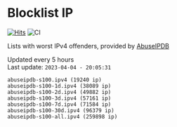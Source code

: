 # Blocklist IP

[![Hits](https://hits.seeyoufarm.com/api/count/incr/badge.svg?url=https%3A%2F%2Fgithub.com%2Fborestad%2Fblocklist-ip%2F&count_bg=%2379C83D&title_bg=%23555555&icon=&icon_color=%23E7E7E7&title=hits&edge_flat=false)](https://hits.seeyoufarm.com)  ![CI](https://img.shields.io/github/workflow/status/borestad/blocklist-ip/CI?style=flat-square)

Lists with worst IPv4 offenders, provided by [AbuseIPDB](https://www.abuseipdb.com/)

<!-- FOOTER-PLACEHOLDER -->
Updated every 5 hours<br>
Last update: `2023-04-04 - 20:05:31`
```
abuseipdb-s100.ipv4 (19240 ip)
abuseipdb-s100-1d.ipv4 (38089 ip)
abuseipdb-s100-2d.ipv4 (49882 ip)
abuseipdb-s100-3d.ipv4 (57161 ip)
abuseipdb-s100-7d.ipv4 (71584 ip)
abuseipdb-s100-30d.ipv4 (96379 ip)
abuseipdb-s100-all.ipv4 (259898 ip)
```
